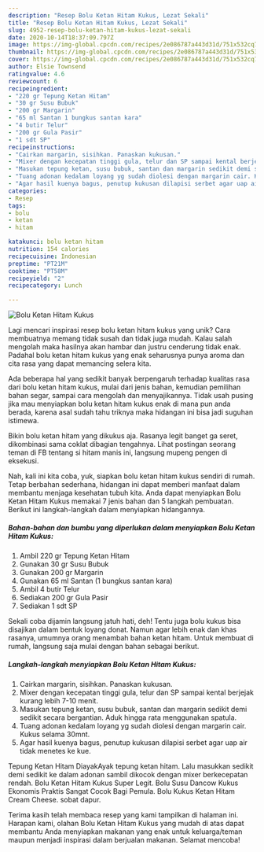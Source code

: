 ```yaml
---
description: "Resep Bolu Ketan Hitam Kukus, Lezat Sekali"
title: "Resep Bolu Ketan Hitam Kukus, Lezat Sekali"
slug: 4952-resep-bolu-ketan-hitam-kukus-lezat-sekali
date: 2020-10-14T18:37:09.797Z
image: https://img-global.cpcdn.com/recipes/2e086787a443d31d/751x532cq70/bolu-ketan-hitam-kukus-foto-resep-utama.jpg
thumbnail: https://img-global.cpcdn.com/recipes/2e086787a443d31d/751x532cq70/bolu-ketan-hitam-kukus-foto-resep-utama.jpg
cover: https://img-global.cpcdn.com/recipes/2e086787a443d31d/751x532cq70/bolu-ketan-hitam-kukus-foto-resep-utama.jpg
author: Elsie Townsend
ratingvalue: 4.6
reviewcount: 6
recipeingredient:
- "220 gr Tepung Ketan Hitam"
- "30 gr Susu Bubuk"
- "200 gr Margarin"
- "65 ml Santan 1 bungkus santan kara"
- "4 butir Telur"
- "200 gr Gula Pasir"
- "1 sdt SP"
recipeinstructions:
- "Cairkan margarin, sisihkan. Panaskan kukusan."
- "Mixer dengan kecepatan tinggi gula, telur dan SP sampai kental berjejak kurang lebih 7-10 menit."
- "Masukan tepung ketan, susu bubuk, santan dan margarin sedikit demi sedikit secara bergantian. Aduk hingga rata menggunakan spatula."
- "Tuang adonan kedalam loyang yg sudah diolesi dengan margarin cair. Kukus selama 30mnt."
- "Agar hasil kuenya bagus, penutup kukusan dilapisi serbet agar uap air tidak menetes ke kue."
categories:
- Resep
tags:
- bolu
- ketan
- hitam

katakunci: bolu ketan hitam 
nutrition: 154 calories
recipecuisine: Indonesian
preptime: "PT21M"
cooktime: "PT58M"
recipeyield: "2"
recipecategory: Lunch

---
```



![Bolu Ketan Hitam Kukus](https://img-global.cpcdn.com/recipes/2e086787a443d31d/751x532cq70/bolu-ketan-hitam-kukus-foto-resep-utama.jpg)

Lagi mencari inspirasi resep bolu ketan hitam kukus yang unik? Cara membuatnya memang tidak susah dan tidak juga mudah. Kalau salah mengolah maka hasilnya akan hambar dan justru cenderung tidak enak. Padahal bolu ketan hitam kukus yang enak seharusnya punya aroma dan cita rasa yang dapat memancing selera kita.

Ada beberapa hal yang sedikit banyak berpengaruh terhadap kualitas rasa dari bolu ketan hitam kukus, mulai dari jenis bahan, kemudian pemilihan bahan segar, sampai cara mengolah dan menyajikannya. Tidak usah pusing jika mau menyiapkan bolu ketan hitam kukus enak di mana pun anda berada, karena asal sudah tahu triknya maka hidangan ini bisa jadi suguhan istimewa.

Bikin bolu ketan hitam yang dikukus aja. Rasanya legit banget ga seret, dikombinasi sama coklat dibagian tengahnya. Lihat postingan seorang teman di FB tentang si hitam manis ini, langsung mupeng pengen di eksekusi.


Nah, kali ini kita coba, yuk, siapkan bolu ketan hitam kukus sendiri di rumah. Tetap berbahan sederhana, hidangan ini dapat memberi manfaat dalam membantu menjaga kesehatan tubuh kita. Anda dapat menyiapkan Bolu Ketan Hitam Kukus memakai 7 jenis bahan dan 5 langkah pembuatan. Berikut ini langkah-langkah dalam menyiapkan hidangannya.

<!--inarticleads1-->

##### Bahan-bahan dan bumbu yang diperlukan dalam menyiapkan Bolu Ketan Hitam Kukus:

1. Ambil 220 gr Tepung Ketan Hitam
1. Gunakan 30 gr Susu Bubuk
1. Gunakan 200 gr Margarin
1. Gunakan 65 ml Santan (1 bungkus santan kara)
1. Ambil 4 butir Telur
1. Sediakan 200 gr Gula Pasir
1. Sediakan 1 sdt SP


Sekali coba dijamin langsung jatuh hati, deh! Tentu juga bolu kukus bisa disajikan dalam bentuk loyang donat. Namun agar lebih enak dan khas rasanya, umumnya orang menambah bahan ketan hitam. Untuk membuat di rumah, langsung saja mulai dengan bahan sebagai berikut. 

<!--inarticleads2-->

##### Langkah-langkah menyiapkan Bolu Ketan Hitam Kukus:

1. Cairkan margarin, sisihkan. Panaskan kukusan.
1. Mixer dengan kecepatan tinggi gula, telur dan SP sampai kental berjejak kurang lebih 7-10 menit.
1. Masukan tepung ketan, susu bubuk, santan dan margarin sedikit demi sedikit secara bergantian. Aduk hingga rata menggunakan spatula.
1. Tuang adonan kedalam loyang yg sudah diolesi dengan margarin cair. Kukus selama 30mnt.
1. Agar hasil kuenya bagus, penutup kukusan dilapisi serbet agar uap air tidak menetes ke kue.


Tepung Ketan Hitam DiayakAyak tepung ketan hitam. Lalu masukkan sedikit demi sedikit ke dalam adonan sambil dikocok dengan mixer berkecepatan rendah. Bolu Ketan Hitam Kukus Super Legit. Bolu Susu Dancow Kukus Ekonomis Praktis Sangat Cocok Bagi Pemula. Bolu Kukus Ketan Hitam Cream Cheese. sobat dapur. 

Terima kasih telah membaca resep yang kami tampilkan di halaman ini. Harapan kami, olahan Bolu Ketan Hitam Kukus yang mudah di atas dapat membantu Anda menyiapkan makanan yang enak untuk keluarga/teman maupun menjadi inspirasi dalam berjualan makanan. Selamat mencoba!
